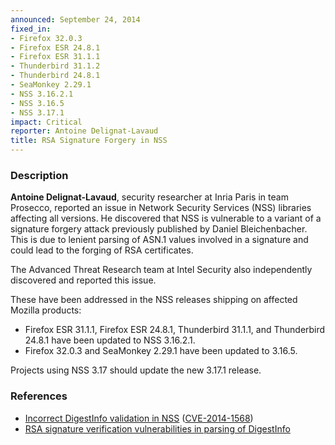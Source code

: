 ```yaml
---
announced: September 24, 2014
fixed_in:
- Firefox 32.0.3
- Firefox ESR 24.8.1
- Firefox ESR 31.1.1
- Thunderbird 31.1.2
- Thunderbird 24.8.1
- SeaMonkey 2.29.1
- NSS 3.16.2.1
- NSS 3.16.5
- NSS 3.17.1
impact: Critical
reporter: Antoine Delignat-Lavaud
title: RSA Signature Forgery in NSS
---
```


<h3>Description</h3>

<p><strong>Antoine Delignat-Lavaud</strong>, security researcher at Inria Paris
in team Prosecco, reported an issue in Network Security Services (NSS) libraries
affecting all versions. He discovered that NSS is vulnerable to a variant of a
signature forgery attack previously published by Daniel Bleichenbacher. This is
due to lenient parsing of ASN.1 values involved in a signature and could lead to
the forging of RSA certificates.</p>

<p>The Advanced Threat Research team at Intel Security also independently
discovered and reported this issue.</p>

<p>These have been addressed in the NSS releases shipping on affected Mozilla
products:</p>
<ul>
	<li>Firefox ESR 31.1.1, Firefox ESR 24.8.1, Thunderbird 31.1.1, and
Thunderbird 24.8.1 have been updated to NSS 3.16.2.1.</li>
	<li>Firefox 32.0.3 and SeaMonkey 2.29.1 have been updated to 3.16.5.</li>
</ul>	

<p>Projects using NSS 3.17 should update the new 3.17.1 release.</p>

<h3>References</h3>

<ul>
  <li><a href="https://bugzilla.mozilla.org/show_bug.cgi?id=1064636">
       Incorrect DigestInfo validation in NSS</a> (<a href="http://cve.mitre.org/cgi-bin/cvename.cgi?name=CVE-2014-1568" class="ex-ref">CVE-2014-1568</a>)</li>
  <li><a href="https://bugzilla.mozilla.org/show_bug.cgi?id=1069405">
       RSA signature verification vulnerabilities in parsing of DigestInfo
</a></li>
</ul>



